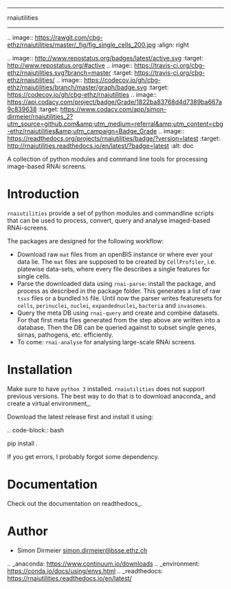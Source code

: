 *************
rnaiutilities
*************

.. image:: https://rawgit.com/cbg-ethz/rnaiutilities/master/_fig/fig_single_cells_200.jpg
   :align: right

.. image:: http://www.repostatus.org/badges/latest/active.svg
   :target: http://www.repostatus.org/#active
.. image:: https://travis-ci.org/cbg-ethz/rnaiutilities.svg?branch=master
   :target: https://travis-ci.org/cbg-ethz/rnaiutilities/
.. image:: https://codecov.io/gh/cbg-ethz/rnaiutilities/branch/master/graph/badge.svg
   :target: https://codecov.io/gh/cbg-ethz/rnaiutilities
.. image:: https://api.codacy.com/project/badge/Grade/1822ba83768d4d7389ba667a9c839638
   :target: https://www.codacy.com/app/simon-dirmeier/rnaiutilities_2?utm_source=github.com&amp;utm_medium=referral&amp;utm_content=cbg-ethz/rnaiutilities&amp;utm_campaign=Badge_Grade
.. image:: https://readthedocs.org/projects/rnaiutilities/badge/?version=latest
   :target: http://rnaiutilities.readthedocs.io/en/latest/?badge=latest
   :alt: doc

A collection of python modules and command line tools for processing image-based RNAi screens.

Introduction
============

`rnaiutilities` provide a set of python modules and commandline scripts that can be used to process, convert, query and analyse imaged-based RNAi-screens.

The packages are designed for the following workflow:

* Download raw ``mat`` files from an openBIS instance or where ever your data lie. The ``mat`` files are supposed to be created by ``CellProfiler``, i.e. platewise data-sets, where every file describes a single features for single cells.
* Parse the downloaded data using ``rnai-parse``: install the package, and process as described in the package folder. This generates a list of raw `tsvs` files or a bundled `h5` file. Until now the parser writes featuresets for `cells`, `perinuclei`, `nuclei`,  `expandednuclei`,  `bacteria` and `invasomes`.
* Query the meta DB using ``rnai-query`` and create and combine datasets. For that first meta files generated from the step above are written into a database. Then the DB can be queried against to subset single genes, sirnas, pathogens, etc. efficiently.
* To come: ``rnai-analyse`` for analysing large-scale RNAi screens.

Installation
============

Make sure to have ``python 3`` installed. ``rnaiutilities`` does not support
previous versions. The best way to do that is to download anaconda_ and create a
virtual environment_.

Download the latest release first and install it using:

.. code-block:: bash

   pip install .

If you get errors, I probably forgot some dependency.

Documentation
=============

Check out the documentation on readthedocs_.

Author
======

- Simon Dirmeier <simon.dirmeier@bsse.ethz.ch>

.. _anaconda: https://www.continuum.io/downloads
.. _environment: https://conda.io/docs/using/envs.html
.. _readthedocs: https://rnaiutilities.readthedocs.io/en/latest/
